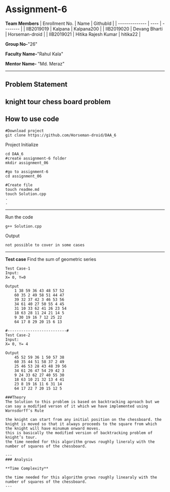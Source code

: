 # Assignment-6

**Team Members**
|   Enrollment No.  |   Name   | GithubId |
|   --------------  |   ----   | -------- |
|    IIB2019019  |   Kalpana | Kalpana200 | 
|    IIB2019020  |   Devang Bharti | Horseman-droid  |
|    IIB2019021  |   Hitika Rajesh Kumar | hitika22 |

**Group No-**"26"

**Faculty Name-**"Rahul Kala"

**Mentor Name-** "Md. Meraz"

---
## Problem Statement
knight tour chess board problem
---
## How to use code
```
#Download project
git clone https://github.com/Horseman-droid/DAA_6 
```
Project Initialize 
```
cd DAA_6
#create assignment-6 folder
mkdir assignment_06

#go to assignment-6
cd assignment_06

#Create file
touch readme.md
touch Solution.cpp
.
.
```
---

Run the code
```
g++ Solution.cpp
```
Output
```
not possible to cover in some cases 
```
---

**Test case**
Find the sum of geometric series
```
Test Case-1
Input:
X= 0, Y=0

Output
    1 38 59 36 43 48 57 52
    60 35 2 49 58 51 44 47
    39 32 37 42 3 46 53 56
    34 61 40 27 50 55 4 45
    31 10 33 62 41 26 23 54
    18 63 28 11 24 21 14 5
    9 30 19 16 7 12 25 22
    64 17 8 29 20 15 6 13

#--------------------------#
Test Case-2
Input:
X= 0, Y= 4 

Output
    45 52 59 36 1 50 57 38
    60 35 44 51 58 37 2 49
    25 46 53 28 43 48 39 56
    34 61 26 47 54 29 42 3
    9 24 33 62 27 40 55 30
    18 63 10 21 32 13 4 41
    23 8 19 16 11 6 31 14
    64 17 22 7 20 15 12 5
    
###Theory
The Solution to this problem is based on backtracking aproach but we can say a modified verson of it which we have implemented using Warnsdorff’s Rule

the knight can start from any initial position on the chessboard. the knight is moved so that it always proceeds to the square from which the knight will have minumum onward moves.
this is basically the modified version of backtracking problem of knight’s tour.
the time needed for this algorithm grows roughly lineraly with the number of squares of the chessboard.

---
### Analysis

**Time Complexity**

the time needed for this algorithm grows roughly linearaly with the number of squares of the chessboard.
---
